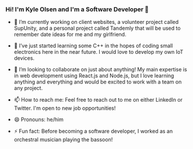### Hi! I'm Kyle Olsen and I'm a Software Developer 👋

- 🔭 I’m currently working on client websites, a volunteer project called SupUnity, and a personal project called Tandemly that will be used to remember date ideas for me and my girlfriend.

- 🌱 I’ve just started learning some C++ in the hopes of coding small electronics here in the near future. I would love to develop my own IoT devices.

- 👯 I’m looking to collaborate on just about anything! My main expertise is in web development using React.js and Node.js, but I love learning anything and everything and would be excited to work with a team on any project.

- 📫 How to reach me: Feel free to reach out to me on either LinkedIn or Twitter. I'm open to new job opportunities!

- 😄 Pronouns: he/him

- ⚡ Fun fact: Before becoming a software developer, I worked as an orchestral musician playing the bassoon!

<!--
**Keo222/Keo222** is a ✨ _special_ ✨ repository because its `README.md` (this file) appears on your GitHub profile.

Here are some ideas to get you started:

- 🔭 I’m currently working on ...
- 🌱 I’m currently learning ...
- 👯 I’m looking to collaborate on ...
- 🤔 I’m looking for help with ...
- 💬 Ask me about ...
- 📫 How to reach me: ...
- 😄 Pronouns: ...
- ⚡ Fun fact: ...
-->
